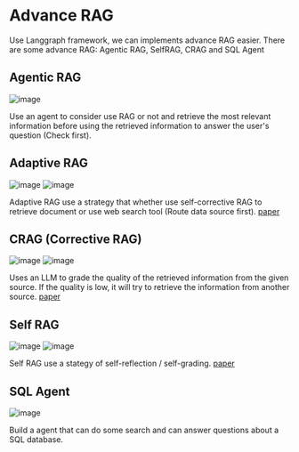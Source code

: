 # Advance RAG 
Use Langgraph framework, we can implements advance RAG easier. There are some advance RAG: Agentic RAG, SelfRAG, CRAG and SQL Agent



## Agentic RAG
![image](https://github.com/ganoliz/AdvanceRAG/blob/main/images/AgenticRAG_workflow.png)

Use an agent to consider use RAG or not and retrieve the most relevant information before using the retrieved information to answer the user's question (Check first).

## Adaptive RAG
![image](https://github.com/ganoliz/AdvanceRAG/blob/main/images/AdaptvieRAG_architecture.png)
![image](https://github.com/ganoliz/AdvanceRAG/blob/main/images/AdaptiveRAG_workflow.png)

Adaptive RAG use a strategy that whether use self-corrective RAG to retrieve document or use web search tool (Route data source first). [paper](https://arxiv.org/abs/2403.14403)

## CRAG (Corrective RAG)
![image](https://github.com/ganoliz/AdvanceRAG/blob/main/images/CorrectiveRAG_architecture.png)
![image](https://github.com/ganoliz/AdvanceRAG/blob/main/images/CorrectiveRAG_workflow.png)

Uses an LLM to grade the quality of the retrieved information from the given source. If the quality is low, it will try to retrieve the information from another source. [paper](https://arxiv.org/pdf/2401.15884.pdf)

## Self RAG
![image](https://github.com/ganoliz/AdvanceRAG/blob/main/images/SelfRAG_architecture.png)
![image](https://github.com/ganoliz/AdvanceRAG/blob/main/images/SelfRAG_workflow.png)

Self RAG use a stategy of self-reflection / self-grading. [paper](https://arxiv.org/abs/2310.11511)

## SQL Agent
![image](https://github.com/ganoliz/AdvanceRAG/blob/main/images/SQLAgent_workflow.png)

Build a agent that can do some search and can answer questions about a SQL database.
